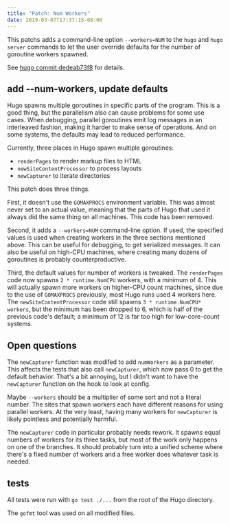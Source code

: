 ```yaml
---
title: "Patch: Num Workers"
date: 2019-03-07T17:37:15-08:00
---
```


This patchs adds a command-line option `--workers=NUM` to the
`hugo` and `hugo server` commands to let the user override defaults
for the number of goroutine workers spawned.

See [hugo commit dedeab73f8][] for details.

[hugo commit dedeab73f8]: https://github.com/neurocline/hugo/commit/dedeab73f8d52425702260eba6e83fd303991d36

## add --num-workers, update defaults

Hugo spawns multiple goroutines in specific parts of the program. This
is a good thing, but the parallelism also can cause problems for some
use cases. When debugging, parallel goroutines emit log messages in
an interleaved fashion, making it harder to make sense of operations.
And on some systems, the defaults may lead to reduced performance.

Currently, three places in Hugo spawn multiple goroutines:

- `renderPages` to render markup files to HTML
- `newSiteContentProcessor` to process layouts
- `newCapturer` to iterate directories

This patch does three things.

First, it doesn't use the `GOMAXPROCS` environment variable. This was
almost never set to an actual value, meaning that the parts of Hugo
that used it always did the same thing on all machines. This code
has been removed.

Second, it adds a `--workers=NUM` command-line option. If used, the
specified values is used when creating workers in the three sections
mentioned above. This can be useful for debugging, to get serialized
messages. It can also be useful on high-CPU machines, where creating
many dozens of goroutines is probably counterproductive.

Third, the default values for number of workers is tweaked. The
`renderPages` code now spawns `2 * runtime.NumCPU` workers, with a
minimum of 4. This will actually spawn more workers on higher-CPU
count machines, since due to the use of `GOMAXPROCS` previously, most
Hugo runs used 4 workers here. The `newSiteContentProcessor` code
still spawns `3 * runtime.NumCPU* workers`, but the minimum has been
dropped to 6, which is half of the previous code's default; a minimum
of 12 is far too high for low-core-count systems.

## Open questions

The `newCapturer` function was modifed to add `numWorkers` as a parameter.
This affects the tests that also call `newCapturer`, which now pass 0
to get the default behavior. That's a bit annoying, but I didn't want to have
the `newCapturer` function on the hook to look at config.

Maybe `--workers` should be a multiplier of some sort and not a literal number.
The sites that spawn workers each have different reasons for using parallel
workers. At the very least, having many workers for `newCapturer` is likely
pointless and potentially harmful.

The `newCapturer` code in particular probably needs rework. It spawns equal
numbers of workers for its three tasks, but most of the work only happens
on one of the branches. It should probably turn into a unified
scheme where there's a fixed number of workers and a free worker does whatever
task is needed.

## tests

All tests were run with `go test ./...` from the root of the Hugo directory.

The `gofmt` tool was used on all modified files.

